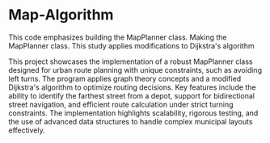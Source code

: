 # Map-Algorithm
This code emphasizes building the MapPlanner class. Making the MapPlanner class. This study applies modifications to Dijkstra's algorithm 

This project showcases the implementation of a robust MapPlanner class designed for urban route planning with unique constraints, such as avoiding left turns. The program applies graph theory concepts and a modified Dijkstra's algorithm to optimize routing decisions. Key features include the ability to identify the farthest street from a depot, support for bidirectional street navigation, and efficient route calculation under strict turning constraints. The implementation highlights scalability, rigorous testing, and the use of advanced data structures to handle complex municipal layouts effectively.
